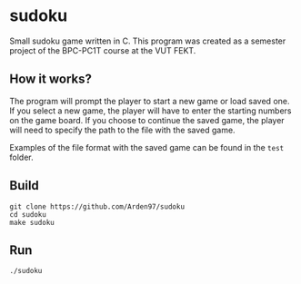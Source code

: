 # sudoku
Small sudoku game written in C. This program was created as a semester project of the BPC-PC1T course at the VUT FEKT.

## How it works?

The program will prompt the player to start a new game or load saved one. If you select a new game, the player will have to enter the starting numbers on the game board. If you choose to continue the saved game, the player will need to specify the path to the file with the saved game.

Examples of the file format with the saved game can be found in the `test` folder.

## Build
```
git clone https://github.com/Arden97/sudoku
cd sudoku
make sudoku
```
## Run
```
./sudoku
```
